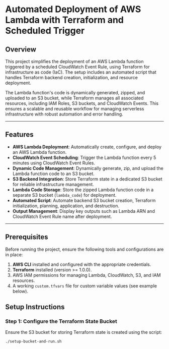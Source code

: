 # Automated Deployment of AWS Lambda with Terraform and Scheduled Trigger
## Overview

This project simplifies the deployment of an AWS Lambda function triggered by a scheduled CloudWatch Event Rule, using Terraform for infrastructure as code (IaC). The setup includes an automated script that handles Terraform backend creation, initialization, and resource deployment.

The Lambda function's code is dynamically generated, zipped, and uploaded to an S3 bucket, while Terraform manages all associated resources, including IAM Roles, S3 buckets, and CloudWatch Events. This ensures a scalable and reusable workflow for managing serverless infrastructure with robust automation and error handling.


---

## Features

- **AWS Lambda Deployment**: Automatically create, configure, and deploy an AWS Lambda function.
- **CloudWatch Event Scheduling**: Trigger the Lambda function every 5 minutes using CloudWatch Event Rules.
- **Dynamic Code Management**: Dynamically generate, zip, and upload the Lambda function code to an S3 bucket.
- **S3 Backend Integration**: Store Terraform state in a dedicated S3 bucket for reliable infrastructure management.
- **Lambda Code Storage**: Store the zipped Lambda function code in a separate S3 bucket (`lambda_code`) for deployment.
- **Automated Script**: Automate backend S3 bucket creation, Terraform initialization, planning, application, and destruction.
- **Output Management**: Display key outputs such as Lambda ARN and CloudWatch Event Rule name after deployment.

---

## Prerequisites

Before running the project, ensure the following tools and configurations are in place:

1. **AWS CLI** installed and configured with the appropriate credentials.
2. **Terraform** installed (version >= 1.0.0).
3. AWS IAM permissions for managing Lambda, CloudWatch, S3, and IAM resources.
4. A working `custom.tfvars` file for custom variable values (see example below).

## Setup Instructions

### Step 1: Configure the Terraform State Bucket
Ensure the S3 bucket for storing Terraform state is created using the script:

```bash
./setup-bucket-and-run.sh

